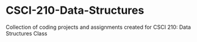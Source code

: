 # CSCI-210-Data-Structures
Collection of coding projects and assignments created for CSCI 210: Data Structures Class 
